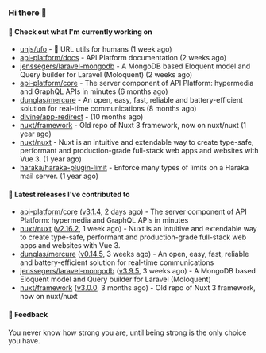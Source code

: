 ### Hi there 👋

#### 👷 Check out what I'm currently working on

- [unjs/ufo](https://github.com/unjs/ufo) - 🔗 URL utils for humans (1 week ago)
- [api-platform/docs](https://github.com/api-platform/docs) - API Platform documentation (2 weeks ago)
- [jenssegers/laravel-mongodb](https://github.com/jenssegers/laravel-mongodb) - A MongoDB based Eloquent model and Query builder for Laravel (Moloquent) (2 weeks ago)
- [api-platform/core](https://github.com/api-platform/core) - The server component of API Platform: hypermedia and GraphQL APIs in minutes (6 months ago)
- [dunglas/mercure](https://github.com/dunglas/mercure) - An open, easy, fast, reliable and battery-efficient solution for real-time communications (8 months ago)
- [divine/app-redirect](https://github.com/divine/app-redirect) -  (10 months ago)
- [nuxt/framework](https://github.com/nuxt/framework) - Old repo of Nuxt 3 framework, now on nuxt/nuxt (1 year ago)
- [nuxt/nuxt](https://github.com/nuxt/nuxt) - Nuxt is an intuitive and extendable way to create type-safe, performant and production-grade full-stack web apps and websites with Vue 3. (1 year ago)
- [haraka/haraka-plugin-limit](https://github.com/haraka/haraka-plugin-limit) - Enforce many types of limits on a Haraka mail server. (1 year ago)

#### 🔭 Latest releases I've contributed to

- [api-platform/core](https://github.com/api-platform/core) ([v3.1.4](https://github.com/api-platform/core/releases/tag/v3.1.4), 2 days ago) - The server component of API Platform: hypermedia and GraphQL APIs in minutes
- [nuxt/nuxt](https://github.com/nuxt/nuxt) ([v2.16.2](https://github.com/nuxt/nuxt/releases/tag/v2.16.2), 1 week ago) - Nuxt is an intuitive and extendable way to create type-safe, performant and production-grade full-stack web apps and websites with Vue 3.
- [dunglas/mercure](https://github.com/dunglas/mercure) ([v0.14.5](https://github.com/dunglas/mercure/releases/tag/v0.14.5), 3 weeks ago) - An open, easy, fast, reliable and battery-efficient solution for real-time communications
- [jenssegers/laravel-mongodb](https://github.com/jenssegers/laravel-mongodb) ([v3.9.5](https://github.com/jenssegers/laravel-mongodb/releases/tag/v3.9.5), 3 weeks ago) - A MongoDB based Eloquent model and Query builder for Laravel (Moloquent)
- [nuxt/framework](https://github.com/nuxt/framework) ([v3.0.0](https://github.com/nuxt/framework/releases/tag/v3.0.0), 3 months ago) - Old repo of Nuxt 3 framework, now on nuxt/nuxt

#### 💬 Feedback
You never know how strong you are, until being strong is the only choice you have.